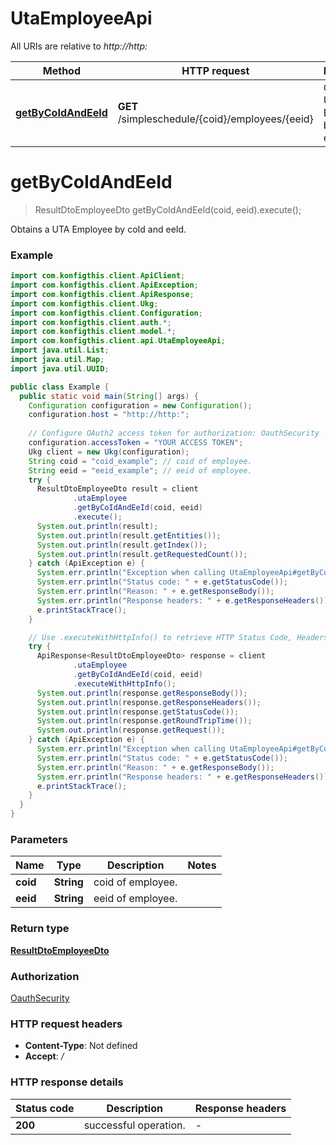 # UtaEmployeeApi

All URIs are relative to *http://http:*

| Method | HTTP request | Description |
|------------- | ------------- | -------------|
| [**getByCoIdAndEeId**](UtaEmployeeApi.md#getByCoIdAndEeId) | **GET** /simpleschedule/{coid}/employees/{eeid} | Obtains a UTA Employee by coId and eeId. |


<a name="getByCoIdAndEeId"></a>
# **getByCoIdAndEeId**
> ResultDtoEmployeeDto getByCoIdAndEeId(coid, eeid).execute();

Obtains a UTA Employee by coId and eeId.

### Example
```java
import com.konfigthis.client.ApiClient;
import com.konfigthis.client.ApiException;
import com.konfigthis.client.ApiResponse;
import com.konfigthis.client.Ukg;
import com.konfigthis.client.Configuration;
import com.konfigthis.client.auth.*;
import com.konfigthis.client.model.*;
import com.konfigthis.client.api.UtaEmployeeApi;
import java.util.List;
import java.util.Map;
import java.util.UUID;

public class Example {
  public static void main(String[] args) {
    Configuration configuration = new Configuration();
    configuration.host = "http://http:";
    
    // Configure OAuth2 access token for authorization: OauthSecurity
    configuration.accessToken = "YOUR ACCESS TOKEN";
    Ukg client = new Ukg(configuration);
    String coid = "coid_example"; // coid of employee.
    String eeid = "eeid_example"; // eeid of employee.
    try {
      ResultDtoEmployeeDto result = client
              .utaEmployee
              .getByCoIdAndEeId(coid, eeid)
              .execute();
      System.out.println(result);
      System.out.println(result.getEntities());
      System.out.println(result.getIndex());
      System.out.println(result.getRequestedCount());
    } catch (ApiException e) {
      System.err.println("Exception when calling UtaEmployeeApi#getByCoIdAndEeId");
      System.err.println("Status code: " + e.getStatusCode());
      System.err.println("Reason: " + e.getResponseBody());
      System.err.println("Response headers: " + e.getResponseHeaders());
      e.printStackTrace();
    }

    // Use .executeWithHttpInfo() to retrieve HTTP Status Code, Headers and Request
    try {
      ApiResponse<ResultDtoEmployeeDto> response = client
              .utaEmployee
              .getByCoIdAndEeId(coid, eeid)
              .executeWithHttpInfo();
      System.out.println(response.getResponseBody());
      System.out.println(response.getResponseHeaders());
      System.out.println(response.getStatusCode());
      System.out.println(response.getRoundTripTime());
      System.out.println(response.getRequest());
    } catch (ApiException e) {
      System.err.println("Exception when calling UtaEmployeeApi#getByCoIdAndEeId");
      System.err.println("Status code: " + e.getStatusCode());
      System.err.println("Reason: " + e.getResponseBody());
      System.err.println("Response headers: " + e.getResponseHeaders());
      e.printStackTrace();
    }
  }
}

```

### Parameters

| Name | Type | Description  | Notes |
|------------- | ------------- | ------------- | -------------|
| **coid** | **String**| coid of employee. | |
| **eeid** | **String**| eeid of employee. | |

### Return type

[**ResultDtoEmployeeDto**](ResultDtoEmployeeDto.md)

### Authorization

[OauthSecurity](../README.md#OauthSecurity)

### HTTP request headers

 - **Content-Type**: Not defined
 - **Accept**: */*

### HTTP response details
| Status code | Description | Response headers |
|-------------|-------------|------------------|
| **200** | successful operation. |  -  |

